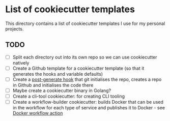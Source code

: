 # List of cookiecutter templates

This directory contains a list of cookiecutter templates I use for my personal projects.

## TODO

- [ ] Split each directory out into its own repo so we can use cookiecutter natively
- [ ] Create a Github template for a cookiecutter template (so that it generates the hooks and variable defaults)
- [ ] Create a [post-generate hook](https://cookiecutter.readthedocs.io/en/stable/advanced/hooks.html) that git initialises the repo, creates a repo in Github and initialises the code there 
- [ ] Maybe create a cookiecutter binary in Golang?
- [ ] Create a cli-tool cookiecutter: for creating CLI tooling
- [ ] Create a workflow-builder cookiecutter: builds Docker that can be used in the workflow for each type of service and publishes it to Docker - see [Docker workflow action](https://github.com/marketplace/actions/build-and-push-docker-images)
